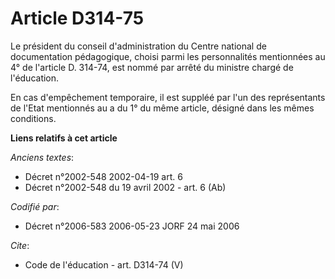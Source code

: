 # Article D314-75

Le président du conseil d'administration du Centre national de documentation pédagogique, choisi parmi les personnalités
mentionnées au 4° de l'article D. 314-74, est nommé par arrêté du ministre chargé de l'éducation. 

En cas d'empêchement temporaire, il est suppléé par l'un des représentants de l'Etat mentionnés au a du 1° du même article,
désigné dans les mêmes conditions.

**Liens relatifs à cet article**

_Anciens textes_:

  - Décret n°2002-548 2002-04-19 art. 6
  - Décret n°2002-548 du 19 avril 2002 - art. 6 (Ab)

_Codifié par_:

  - Décret n°2006-583 2006-05-23 JORF 24 mai 2006

_Cite_:

  - Code de l'éducation - art. D314-74 (V)
